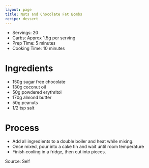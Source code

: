 ```yaml
---
layout: page
title: Nuts and Chocolate Fat Bombs
recipe: dessert
---
```


* Servings: 20
* Carbs: Approx 1.5g per serving
* Prep Time: 5 minutes
* Cooking Time: 10 minutes

# Ingredients
* 150g sugar free chocolate
* 130g coconut oil
* 50g powdered erythritol
* 170g almond butter
* 50g peanuts
* 1/2 tsp salt

# Process
* Add all ingredients to a double boiler and heat while mixing.
* Once mixed, pour into a cake tin and wait until room temperature
* Finish cooling in a fridge, then cut into pieces.

Source: Self
